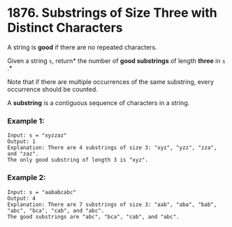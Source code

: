 # 1876. Substrings of Size Three with Distinct Characters
A string is **good** if there are no repeated characters.

Given a string `s`​​​​​, return* the number of **good substrings** of length **three** in `s`​​​​​​.*

Note that if there are multiple occurrences of the same substring, every occurrence should be counted.

A **substring** is a contiguous sequence of characters in a string.

### Example 1:
```
Input: s = "xyzzaz"
Output: 1
Explanation: There are 4 substrings of size 3: "xyz", "yzz", "zza", and "zaz". 
The only good substring of length 3 is "xyz".
```

### Example 2:
```
Input: s = "aababcabc"
Output: 4
Explanation: There are 7 substrings of size 3: "aab", "aba", "bab", "abc", "bca", "cab", and "abc".
The good substrings are "abc", "bca", "cab", and "abc".
```